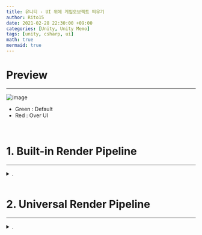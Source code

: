 ```yaml
---
title: 유니티 - UI 위에 게임오브젝트 띄우기
author: Rito15
date: 2021-02-28 22:30:00 +09:00
categories: [Unity, Unity Memo]
tags: [unity, csharp, ui]
math: true
mermaid: true
---
```


# Preview
---

![image](https://user-images.githubusercontent.com/42164422/109421383-7116f380-7a1a-11eb-95c2-fea9f22aa3ba.png)

- Green : Default
- Red : Over UI

<br>

# 1. Built-in Render Pipeline
---

<details>
<summary markdown="span"> 
.
</summary>

## [1] 레이어 준비
- [Over UI] 레이어를 만든다.

<br>

## [2] Over UI 카메라 준비
- 카메라를 하나 더 만들고, Audio Listener를 제거한다.

- 메인 카메라와 함께 움직이려면 메인 카메라의 자식으로 둔다.

- Over UI 카메라의 Camera 컴포넌트 설정
  - Clear Flags : `Depth Only`
  - Culling Mask : `Over UI`
  - Depth : `0`

- 메인 카메라의 Camera 컴포넌트 설정
  - Culling Mask에서 `Over UI`만 제외
  - Depth : `-1` (기본값)

<br>

## [3] 캔버스 설정
- Render Mode : `Screen Space - Camera`
- Render Camera : 메인 카메라
- Plane Distance : `0.30001` (메인 카메라의 Near Plane + 0.0001)

<br>

## [4] 대상에 레이어 설정
- UI 위에 띄울 게임오브젝트들에 [Over UI] 레이어를 설정한다.


</details>


<br>

# 2. Universal Render Pipeline
---

<details>
<summary markdown="span"> 
.
</summary>

## [1] 레이어 준비
- [Over UI] 레이어를 만든다.

<br>

## [2] Over UI 카메라 준비
- 카메라를 하나 더 만들고, Audio Listener를 제거한다.

- 메인 카메라와 함께 움직이려면 메인 카메라의 자식으로 둔다.

- Over UI 카메라의 Camera 컴포넌트 설정
  - Render Type : `Overlay`
  - Culling Mask : `Over UI`

- 메인 카메라의 Camera 컴포넌트 설정
  - Culling Mask에서 `Over UI`만 제외
  - Stack - Over UI 카메라 추가

<br>

## [3] 캔버스 설정
- Render Mode : `Screen Space - Camera`
- Render Camera : 메인 카메라
- Plane Distance : `0.30001` (메인 카메라의 Near Plane + 0.0001)

<br>

## [4] 대상에 레이어 설정
- UI 위에 띄울 게임오브젝트들에 [Over UI] 레이어를 설정한다.

<br>

## [5] 파티클 버그 해결

- 위처럼 설정할 경우, 파티클이 정상적으로 UI에 가려지지 않는 버그가 발생한다.

- Sorting Layer - [UI] 생성

- Canvas - Sorting Layer - [UI] 설정

</details>